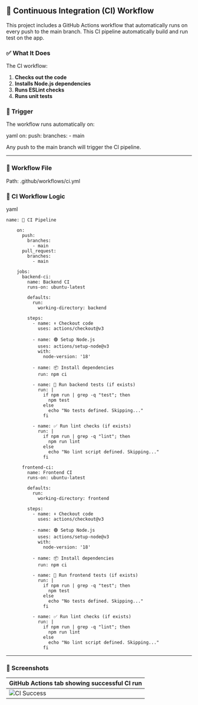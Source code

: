 ## 🧪 Continuous Integration (CI) Workflow

This project includes a GitHub Actions workflow that automatically runs on every push to the main branch.
This CI pipeline automatically build and run test on the app.

### ✅ What It Does

The CI workflow:

1. **Checks out the code**
2. **Installs Node.js dependencies**
3. **Runs ESLint checks**
4. **Runs unit tests**

### 🧲 Trigger

The workflow runs automatically on:

yaml
on:
  push:
    branches:
      - main


Any push to the main branch will trigger the CI pipeline.

---

### 📁 Workflow File

Path: .github/workflows/ci.yml

### 🧱 CI Workflow Logic

yaml
    
    name: 🚀 CI Pipeline
  
        on:
          push:
            branches:
              - main
          pull_request:
            branches:
              - main
        
        jobs:
          backend-ci:
            name: Backend CI
            runs-on: ubuntu-latest
        
            defaults:
              run:
                working-directory: backend
        
            steps:
              - name: ⬇️ Checkout code
                uses: actions/checkout@v3
        
              - name: 🟢 Setup Node.js
                uses: actions/setup-node@v3
                with:
                  node-version: '18'
        
              - name: 📦 Install dependencies
                run: npm ci
        
              - name: 🧪 Run backend tests (if exists)
                run: |
                  if npm run | grep -q "test"; then
                    npm test
                  else
                    echo "No tests defined. Skipping..."
                  fi
        
              - name: ✅ Run lint checks (if exists)
                run: |
                  if npm run | grep -q "lint"; then
                    npm run lint
                  else
                    echo "No lint script defined. Skipping..."
                  fi
                  
          frontend-ci:
            name: Frontend CI
            runs-on: ubuntu-latest
        
            defaults:
              run:
                working-directory: frontend
        
            steps:
              - name: ⬇️ Checkout code
                uses: actions/checkout@v3
        
              - name: 🟢 Setup Node.js
                uses: actions/setup-node@v3
                with:
                  node-version: '18'
        
              - name: 📦 Install dependencies
                run: npm ci
        
              - name: 🧪 Run frontend tests (if exists)
                run: |
                  if npm run | grep -q "test"; then
                    npm test
                  else
                    echo "No tests defined. Skipping..."
                  fi
                  
              - name: ✅ Run lint checks (if exists)
                run: |
                  if npm run | grep -q "lint"; then
                    npm run lint
                  else
                    echo "No lint script defined. Skipping..."
                  fi
---

### 📸 Screenshots

| GitHub Actions tab showing successful CI run 
| -------------------------------------------- 
| ![CI Success](./screenshots/ci-success.png)  
